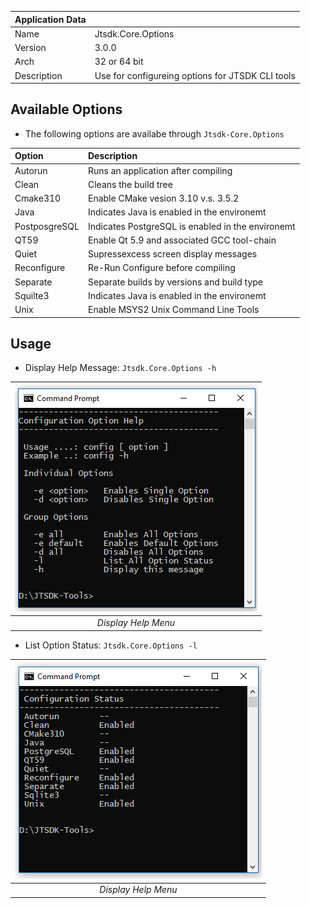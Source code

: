 | Application Data ||
| ---| --- |
| Name        | Jtsdk.Core.Options |
| Version     | 3.0.0 |
| Arch        | 32 or 64 bit |
| Description | Use for configureing options for JTSDK CLI tools |


## Available Options

- The following options are availabe through `Jtsdk-Core.Options`

| Option | Description
| :--- | :--- |
| Autorun | Runs an application after compiling
| Clean | Cleans the build tree
| Cmake310 | Enable CMake vesion 3.10 v.s. 3.5.2
| Java | Indicates Java is enabled in the environemt
| PostposgreSQL | Indicates PostgreSQL is enabled in the environemt
| QT59 | Enable Qt 5.9 and associated GCC tool-chain
| Quiet | Supressexcess screen display messages
| Reconfigure | Re-Run Configure before compiling
| Separate | Separate builds by versions and build type
| Squilte3 | Indicates Java is enabled in the environemt
| Unix | Enable MSYS2 Unix Command Line Tools
 
## Usage

- Display Help Message: `Jtsdk.Core.Options -h`

| ![Set Environment](images/jtsdk-core-options/options.1.PNG?raw=true) | 
|:--:| 
| *Display Help Menu* |

- List Option Status: `Jtsdk.Core.Options -l`

| ![Set Environment](images/jtsdk-core-options/options.2.PNG?raw=true) | 
|:--:| 
| *Display Help Menu* |




